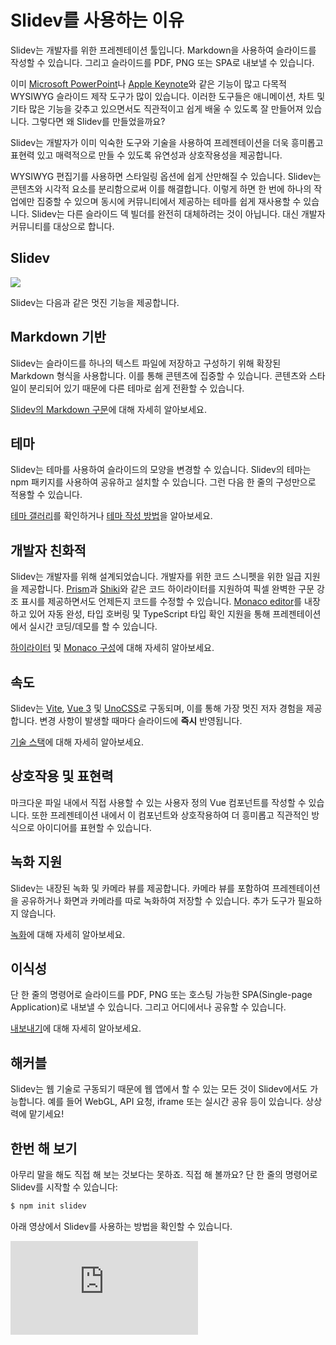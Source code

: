 # Slidev를 사용하는 이유

Slidev는 개발자를 위한 프레젠테이션 툴입니다. Markdown을 사용하여 슬라이드를 작성할 수 있습니다. 그리고 슬라이드를 PDF, PNG 또는 SPA로 내보낼 수 있습니다.

이미 [Microsoft PowerPoint](https://www.microsoft.com/en-us/microsoft-365/powerpoint)나 [Apple Keynote](https://www.apple.com/keynote/)와 같은 기능이 많고 다목적 WYSIWYG 슬라이드 제작 도구가 많이 있습니다. 이러한 도구들은 애니메이션, 차트 및 기타 많은 기능을 갖추고 있으면서도 직관적이고 쉽게 배울 수 있도록 잘 만들어져 있습니다. 그렇다면 왜 Slidev를 만들었을까요?

Slidev는 개발자가 이미 익숙한 도구와 기술을 사용하여 프레젠테이션을 더욱 흥미롭고 표현력 있고 매력적으로 만들 수 있도록 유연성과 상호작용성을 제공합니다.

WYSIWYG 편집기를 사용하면 스타일링 옵션에 쉽게 산만해질 수 있습니다. Slidev는 콘텐츠와 시각적 요소를 분리함으로써 이를 해결합니다. 이렇게 하면 한 번에 하나의 작업에만 집중할 수 있으며 동시에 커뮤니티에서 제공하는 테마를 쉽게 재사용할 수 있습니다. Slidev는 다른 슬라이드 덱 빌더를 완전히 대체하려는 것이 아닙니다. 대신 개발자 커뮤니티를 대상으로 합니다.

## Slidev

![](/screenshots/cover.png)

Slidev는 다음과 같은 멋진 기능을 제공합니다.

## Markdown 기반

Slidev는 슬라이드를 하나의 텍스트 파일에 저장하고 구성하기 위해 확장된 Markdown 형식을 사용합니다. 이를 통해 콘텐츠에 집중할 수 있습니다. 콘텐츠와 스타일이 분리되어 있기 때문에 다른 테마로 쉽게 전환할 수 있습니다.

[Slidev의 Markdown 구문](/guide/syntax)에 대해 자세히 알아보세요.

## 테마

Slidev는 테마를 사용하여 슬라이드의 모양을 변경할 수 있습니다. Slidev의 테마는 npm 패키지를 사용하여 공유하고 설치할 수 있습니다. 그런 다음 한 줄의 구성만으로 적용할 수 있습니다.

[테마 갤러리](/themes/gallery)를 확인하거나 [테마 작성 방법](/themes/write-a-theme)을 알아보세요.

## 개발자 친화적

Slidev는 개발자를 위해 설계되었습니다. 개발자를 위한 코드 스니펫을 위한 일급 지원을 제공합니다. [Prism](https://prismjs.com/)과 [Shiki](https://github.com/shikijs/shiki)와 같은 코드 하이라이터를 지원하여 픽셀 완벽한 구문 강조 표시를 제공하면서도 언제든지 코드를 수정할 수 있습니다. [Monaco editor](https://microsoft.github.io/monaco-editor/)를 내장하고 있어 자동 완성, 타입 호버링 및 TypeScript 타입 확인 지원을 통해 프레젠테이션에서 실시간 코딩/데모를 할 수 있습니다.

[하이라이터](/custom/highlighters) 및 [Monaco 구성](/custom/config-monaco)에 대해 자세히 알아보세요.

## 속도

Slidev는 [Vite](https://vitejs.dev/), [Vue 3](https://v3.vuejs.org/) 및 [UnoCSS](https://unocss.dev/)로 구동되며, 이를 통해 가장 멋진 저자 경험을 제공합니다. 변경 사항이 발생할 때마다 슬라이드에 **즉시** 반영됩니다.

[기술 스택](/guide/#tech-stack)에 대해 자세히 알아보세요.

## 상호작용 및 표현력

마크다운 파일 내에서 직접 사용할 수 있는 사용자 정의 Vue 컴포넌트를 작성할 수 있습니다. 또한 프레젠테이션 내에서 이 컴포넌트와 상호작용하여 더 흥미롭고 직관적인 방식으로 아이디어를 표현할 수 있습니다.

## 녹화 지원

Slidev는 내장된 녹화 및 카메라 뷰를 제공합니다. 카메라 뷰를 포함하여 프레젠테이션을 공유하거나 화면과 카메라를 따로 녹화하여 저장할 수 있습니다. 추가 도구가 필요하지 않습니다.

[녹화](/guide/recording)에 대해 자세히 알아보세요.

## 이식성

단 한 줄의 명령어로 슬라이드를 PDF, PNG 또는 호스팅 가능한 SPA(Single-page Application)로 내보낼 수 있습니다. 그리고 어디에서나 공유할 수 있습니다.

[내보내기](/guide/exporting)에 대해 자세히 알아보세요.

## 해커블

Slidev는 웹 기술로 구동되기 때문에 웹 앱에서 할 수 있는 모든 것이 Slidev에서도 가능합니다. 예를 들어 WebGL, API 요청, iframe 또는 실시간 공유 등이 있습니다. 상상력에 맡기세요!

## 한번 해 보기

아무리 말을 해도 직접 해 보는 것보다는 못하죠. 직접 해 볼까요? 단 한 줄의 명령어로 Slidev를 시작할 수 있습니다:

```bash
$ npm init slidev
```

아래 영상에서 Slidev를 사용하는 방법을 확인할 수 있습니다.

<div class="aspect-9/16 relative">
<iframe class="rounded w-full shadow-md border-none" src="https://www.youtube.com/embed/eW7v-2ZKZOU" title="YouTube video player" frameborder="0" allow="accelerometer; autoplay; clipboard-write; encrypted-media; gyroscope; picture-in-picture" allowfullscreen></iframe>
</div>
